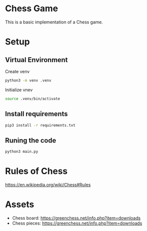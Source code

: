 # Chess Game

This is a basic implementation of a Chess game.

# Setup

## Virtual Environment

Create venv

```bash
python3 -m venv .venv
```

Initialize vnev

```bash
source .venv/bin/activate
```

## Install requirements

```bash
pip3 install -r requirements.txt
```

## Runing the code

```bash
python3 main.py
```

# Rules of Chess

https://en.wikipedia.org/wiki/Chess#Rules

# Assets

- Chess board: https://greenchess.net/info.php?item=downloads
- Chess pieces: https://greenchess.net/info.php?item=downloads
